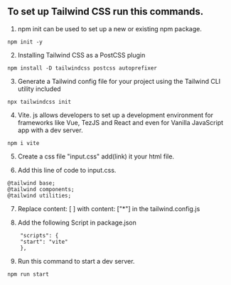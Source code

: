 ## To set up Tailwind CSS run this commands.
1. npm init can be used to set up a new or existing npm package. 
```
npm init -y
```
2. Installing Tailwind CSS as a PostCSS plugin
```
npm install -D tailwindcss postcss autoprefixer
```
3. Generate a Tailwind config file for your project using the Tailwind CLI utility included
```
npx tailwindcss init
```
4. Vite. js allows developers to set up a development environment for frameworks like Vue, TezJS and React and even for Vanilla JavaScript app with a dev server.
```
npm i vite
```
5. Create a css file "input.css" add(link) it your html file.

6. Add this line of code to input.css.
```
@tailwind base;
@tailwind components;
@tailwind utilities;
```
7. Replace content: [ ] with content: ["*"] in the tailwind.config.js

8. Add the following Script in package.json
```
    "scripts": {
    "start": "vite"
    },
```
9. Run this command to start a dev server.
```
npm run start
```
